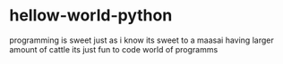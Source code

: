 # hellow-world-python
programming is sweet just as i know its sweet to a maasai having larger amount of cattle
its just fun to code
world of programms
